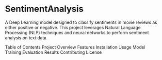 # SentimentAnalysis
A Deep Learning model designed to classify sentiments in movie reviews as either positive or negative. This project leverages Natural Language Processing (NLP) techniques and neural networks to perform sentiment analysis on text data.

Table of Contents
Project Overview
Features
Installation
Usage
Model Training
Evaluation
Results
Contributing
License
